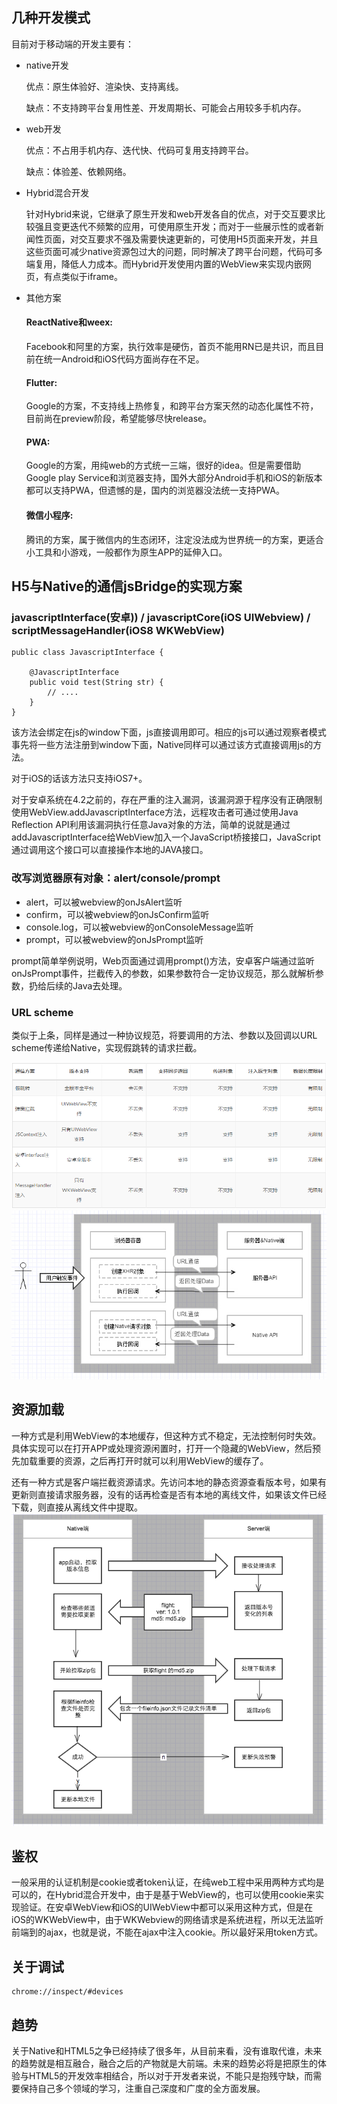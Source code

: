 ## 几种开发模式
目前对于移动端的开发主要有：
- native开发

    优点：原生体验好、渲染快、支持离线。

    缺点：不支持跨平台复用性差、开发周期长、可能会占用较多手机内存。
- web开发

    优点：不占用手机内存、迭代快、代码可复用支持跨平台。

    缺点：体验差、依赖网络。
- Hybrid混合开发

    针对Hybrid来说，它继承了原生开发和web开发各自的优点，对于交互要求比较强且变更迭代不频繁的应用，可使用原生开发；而对于一些展示性的或者新闻性页面，对交互要求不强及需要快速更新的，可使用H5页面来开发，并且这些页面可减少native资源包过大的问题，同时解决了跨平台问题，代码可多端复用，降低人力成本。而Hybrid开发使用内置的WebView来实现内嵌网页，有点类似于iframe。
- 其他方案
    
    #### ReactNative和weex:
    Facebook和阿里的方案，执行效率是硬伤，首页不能用RN已是共识，而且目前在统一Android和iOS代码方面尚存在不足。
    #### Flutter:
    Google的方案，不支持线上热修复，和跨平台方案天然的动态化属性不符，目前尚在preview阶段，希望能够尽快release。
    #### PWA:
    Google的方案，用纯web的方式统一三端，很好的idea。但是需要借助Google play Service和浏览器支持，国外大部分Android手机和iOS的新版本都可以支持PWA，但遗憾的是，国内的浏览器没法统一支持PWA。
    #### 微信小程序:
    腾讯的方案，属于微信内的生态闭环，注定没法成为世界统一的方案，更适合小工具和小游戏，一般都作为原生APP的延伸入口。
    

## H5与Native的通信jsBridge的实现方案
### javascriptInterface(安卓)) / javascriptCore(iOS UIWebview) / scriptMessageHandler(iOS8 WKWebView)
```
public class JavascriptInterface {

    @JavascriptInterface
    public void test(String str) {
        // ....
    }
}
```
该方法会绑定在js的window下面，js直接调用即可。相应的js可以通过观察者模式事先将一些方法注册到window下面，Native同样可以通过该方式直接调用js的方法。

对于iOS的话该方法只支持iOS7+。

对于安卓系统在4.2之前的，存在严重的注入漏洞，该漏洞源于程序没有正确限制使用WebView.addJavascriptInterface方法，远程攻击者可通过使用Java Reflection API利用该漏洞执行任意Java对象的方法，简单的说就是通过addJavascriptInterface给WebView加入一个JavaScript桥接接口，JavaScript通过调用这个接口可以直接操作本地的JAVA接口。
### 改写浏览器原有对象：alert/console/prompt
- alert，可以被webview的onJsAlert监听
- confirm，可以被webview的onJsConfirm监听
- console.log，可以被webview的onConsoleMessage监听
- prompt，可以被webview的onJsPrompt监听

prompt简单举例说明，Web页面通过调用prompt()方法，安卓客户端通过监听onJsPrompt事件，拦截传入的参数，如果参数符合一定协议规范，那么就解析参数，扔给后续的Java去处理。

### URL scheme
类似于上条，同样是通过一种协议规范，将要调用的方法、参数以及回调以URL scheme传递给Native，实现假跳转的请求拦截。

![image](./hybrid1.png)
![image](./hybrid3.jpg)

## 资源加载
一种方式是利用WebView的本地缓存，但这种方式不稳定，无法控制何时失效。具体实现可以在打开APP或处理资源闲置时，打开一个隐藏的WebView，然后预先加载重要的资源，之后再打开时就可以利用WebView的缓存了。

还有一种方式是客户端拦截资源请求。先访问本地的静态资源查看版本号，如果有更新则直接请求服务器，没有的话再检查是否有本地的离线文件，如果该文件已经下载，则直接从离线文件中提取。
![image](./hybrid2.png)

## 鉴权
一般采用的认证机制是cookie或者token认证，在纯web工程中采用两种方式均是可以的，在Hybrid混合开发中，由于是基于WebView的，也可以使用cookie来实现验证。在安卓WebView和iOS的UIWebView中都可以采用这种方式，但是在iOS的WKWebView中，由于WKWebview的网络请求是系统进程，所以无法监听前端到的ajax，也就是说，不能在ajax中注入cookie。所以最好采用token方式。

## 关于调试
```
chrome://inspect/#devices
```

## 趋势
关于Native和HTML5之争已经持续了很多年，从目前来看，没有谁取代谁，未来的趋势就是相互融合，融合之后的产物就是大前端。未来的趋势必将是把原生的体验与HTML5的开发效率相结合，所以对于开发者来说，不能只是抱残守缺，而需要保持自己多个领域的学习，注重自己深度和广度的全方面发展。